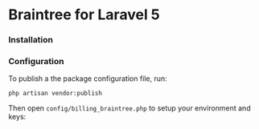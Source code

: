 Braintree for Laravel 5
==============

### Installation



### Configuration

To publish a the package configuration file, run:

```shell
php artisan vendor:publish
```

Then open `config/billing_braintree.php` to setup your environment and keys:
